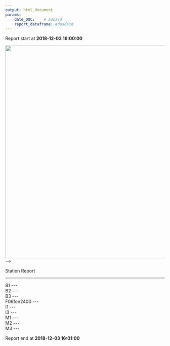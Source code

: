 ```yaml
---
output: html_document
params:
    date_DQC:    # adsasd    
    report_dataframe: #dasdasd
---
```




Report start at **2018-12-03 16:00:00**

<img src="/shared/test_christian/Stations_Data/Data/DQC_Processed_Data/LTER/DQC_Reports/LTER_Report_20181203_files/figure-html/unnamed-chunk-2-1.png" width="672" />




<!-- <!-- aggiungere parte tabella che per ogni file ho la flag_df --> -->

<!-- ```{r echo=FALSE, warning=FALSE} -->
<!-- report_dataframe -->
<!-- ff = as.data.frame(final_dataframe,stringsAsFactors = F) -->

<!-- for(i in 3:17){ -->
<!--   ff[,i] = as.numeric(ff[,i]) -->
<!-- } -->


<!-- final_2 = as.data.frame(final_dataframe[,1:17],stringsAsFactors = F) -->

<!-- final_2$Status[ff$Status == "Already analyzed"] = "B"  -->
<!-- final_2$Status[ff$Status == "Analyzed with errors"] = "R"  -->
<!-- final_2$Status[ff$Status == "Analyzed and write output" & !all(ff[3,17] == 0)] = "Y"  # ff[3,11] ?????? -->
<!-- final_2$Status[ff$Status == "Analyzed and write output" & all(ff[3,17] == 0)] = "G"   # ff[3,11] ?????? -->
<!-- final_2$Status[ff$Status == "Not analyzed"] = NA -->

<!-- final_2$flag_empty[ff$flag_empty == 1] = "R"  -->
<!-- final_2$flag_empty[ff$flag_empty == 0] = "G" -->

<!-- final_2$flag_logger_number[ff$flag_logger_number == 1] = "R" -->
<!-- final_2$flag_logger_number[ff$flag_logger_number == 0] = "G" -->

<!-- final_2$flag_error_df[ff$flag_error_df == 1] = "R" -->
<!-- final_2$flag_error_df[ff$flag_error_df == -1] = "R"  -->
<!-- final_2$flag_error_df[ff$flag_error_df == 0] = "G" -->

<!-- final_2$flag_date[ff$flag_date == 1] = "R"  -->
<!-- final_2$flag_date[ff$flag_date == 0] = "G" -->

<!-- final_2$flag_duplicates_rows[ff$flag_duplicates_rows == 1] = "Y"  -->
<!-- final_2$flag_duplicates_rows[ff$flag_duplicates_rows == 0] = "G" -->

<!-- final_2$flag_overlap[ff$flag_overlap == 1] = "R"  -->
<!-- final_2$flag_overlap[ff$flag_overlap == 0] = "G" -->

<!-- final_2$flag_missing_records[ff$flag_missing_records == 1] = "R"  -->
<!-- final_2$flag_missing_records[ff$flag_missing_records == 0] = "G" -->
<!-- final_2$flag_missing_records[ff$flag_missing_records == 50] = "GR" -->

<!-- final_2$flag_missing_dates[ff$flag_missing_dates == 1] = "Y"  -->
<!-- final_2$flag_missing_dates[ff$flag_missing_dates == 0] = "G" -->

<!-- final_2$flag_range_variable_to_set[ff$flag_range_variable_to_set == 1] = "Y"  -->
<!-- final_2$flag_range_variable_to_set[ff$flag_range_variable_to_set == 0] = "G" -->

<!-- final_2$flag_range_variable_new[ff$flag_range_variable_new == 1] = "Y"  -->
<!-- final_2$flag_range_variable_new[ff$flag_range_variable_new == 0] = "G" -->

<!-- final_2$flag_out_of_range[ff$flag_out_of_range == 1] = "Y"  -->
<!-- final_2$flag_out_of_range[ff$flag_out_of_range == 0] = "G" -->

<!-- final_2$flag_new_duplicates_rows[ff$flag_new_duplicates_rows == 1] = "Y"  -->
<!-- final_2$flag_new_duplicates_rows[ff$flag_new_duplicates_rows == 0] = "G" -->

<!-- final_2$flag_new_overlap[ff$flag_new_overlap == 1] = "R"  -->
<!-- final_2$flag_new_overlap[ff$flag_new_overlap == 0] = "G" -->

<!-- final_2$flag_new_missing_dates[ff$flag_new_missing_dates == 1] = "Y"  -->
<!-- final_2$flag_new_missing_dates[ff$flag_new_missing_dates == 0] = "G" -->

<!-- final_2$flag_missing_records_new[ff$flag_missing_records_new == 1] = "R"  -->
<!-- final_2$flag_missing_records_new[ff$flag_missing_records_new == 0] = "G" -->
<!-- final_2$flag_missing_records_new[ff$flag_missing_records_new == 50] = "GR" -->

<!-- colnames(final_2) = c("Station", -->
<!--                       "Status", -->
<!--                       "File is empty", -->
<!--                       "Logger number", -->
<!--                       "Structure issues", -->
<!--                       "Date issues", -->
<!--                       "Duplicated rows", -->
<!--                       "Overlap", -->
<!--                       "Missing records", -->
<!--                       "Missing dates", -->
<!--                       "Range to update: old variables ", -->
<!--                       "Range to update: new variable", -->
<!--                       "Out of range", -->
<!--                       "NEW Duplicated rows", -->
<!--                       "NEW Overlap", -->
<!--                       "NEW Missing dates", -->
<!--                       "NEW Missing records") -->



<!-- # missing_color = data.frame( rep("R", times= nrow(final_2)), rep("Y", times= nrow(final_2)),rep("G", times= nrow(final_2)),rep(NA, times= nrow(final_2))) -->
<!-- # colnames(missing_color) = c("Red", "Yellow", "Green", "NaN") -->

<!-- # final_2 = cbind(final_2[,1:2],message,final_2[,3:11] ) -->

<!-- ff2 = ff[,c(1:17)] -->
<!-- colnames(ff2)  = colnames(final_2) -->
<!-- melt_final = melt(final_2,id.vars = "Station") -->
<!-- melt_ff2 = melt(ff2[,-2],id.vars = "Station") -->


<!-- message = data.frame(final_dataframe[,1], rep("Status", times = nrow(final_dataframe)), final_dataframe [,2]) -->
<!-- colnames(message) = colnames(melt_final) -->

<!-- mycolors = c("lightblue","red", "yellow","green","grey","white") -->
<!-- names(mycolors) = c("B", "R", "Y", "G","GR", "NA") -->
<!-- # colScale <- scale_fill_manual(name = "mycolors",values =  mycolors, drop = FALSE) -->
<!-- colScale <- scale_fill_manual(name = "",values = mycolors, -->
<!--                               limits = c("B","R", "Y", "G", "GR", "NA"), -->
<!--                               labels = c("Already processed!","Fatal Error!", "Warning!", "OK!","Check disabled!", "Not Evaluated!"), -->
<!--                               drop = FALSE) -->


<!-- level_station = levels(factor(melt_final$Station)) -->


<!-- ggplot(melt_final, aes(x = variable, y = Station))+ -->
<!--   theme(axis.text.x = element_text(angle = 90, hjust = 0, vjust =0), -->
<!--         panel.background = element_rect(fill = "white", colour = "grey"), -->
<!--         panel.border = element_rect(fill = "NA", colour = "white"))+ -->
<!--   geom_tile(aes(fill = value),colour = "black")+ -->
<!--   # geom_text(data = melt_ff2,aes(label = value ))+ -->
<!--   colScale+ -->
<!--   scale_y_discrete(limits = rev(level_station))+ -->
<!--   scale_x_discrete(position = "top") -->



<!-- #   geom_text(data = message, aes(label = value), hjust=0, size = 2) -->


<!-- ``` -->


Station      Report 
-----------  -------
B1           ---    
B2           ---    
B3           ---    
F06fon2400   ---    
I1           ---    
I3           ---    
M1           ---    
M2           ---    
M3           ---    



Report end at **2018-12-03 16:01:00**
